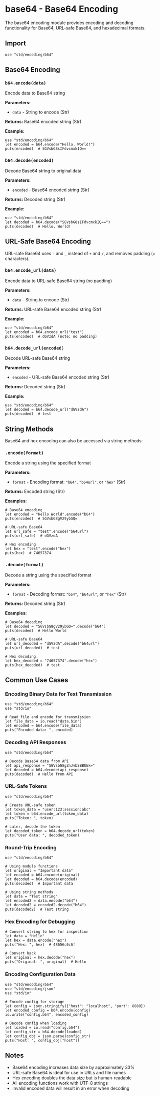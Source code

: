 # base64 - Base64 Encoding

The base64 encoding module provides encoding and decoding functionality for Base64, URL-safe Base64, and hexadecimal formats.

## Import

```quest
use "std/encoding/b64"
```

## Base64 Encoding

### `b64.encode(data)`
Encode data to Base64 string

**Parameters:**
- `data` - String to encode (Str)

**Returns:** Base64 encoded string (Str)

**Example:**
```quest
use "std/encoding/b64"
let encoded = b64.encode("Hello, World!")
puts(encoded)  # SGVsbG8sIFdvcmxkIQ==
```

### `b64.decode(encoded)`
Decode Base64 string to original data

**Parameters:**
- `encoded` - Base64 encoded string (Str)

**Returns:** Decoded string (Str)

**Example:**
```quest
use "std/encoding/b64"
let decoded = b64.decode("SGVsbG8sIFdvcmxkIQ==")
puts(decoded)  # Hello, World!
```

## URL-Safe Base64 Encoding

URL-safe Base64 uses `-` and `_` instead of `+` and `/`, and removes padding (`=` characters).

### `b64.encode_url(data)`
Encode data to URL-safe Base64 string (no padding)

**Parameters:**
- `data` - String to encode (Str)

**Returns:** URL-safe Base64 encoded string (Str)

**Example:**
```quest
use "std/encoding/b64"
let encoded = b64.encode_url("test")
puts(encoded)  # dGVzdA (note: no padding)
```

### `b64.decode_url(encoded)`
Decode URL-safe Base64 string

**Parameters:**
- `encoded` - URL-safe Base64 encoded string (Str)

**Returns:** Decoded string (Str)

**Example:**
```quest
use "std/encoding/b64"
let decoded = b64.decode_url("dGVzdA")
puts(decoded)  # test
```

## String Methods

Base64 and hex encoding can also be accessed via string methods:

### `.encode(format)`
Encode a string using the specified format

**Parameters:**
- `format` - Encoding format: `"b64"`, `"b64url"`, or `"hex"` (Str)

**Returns:** Encoded string (Str)

**Examples:**
```quest
# Base64 encoding
let encoded = "Hello World".encode("b64")
puts(encoded)  # SGVsbG8gV29ybGQ=

# URL-safe Base64
let url_safe = "test".encode("b64url")
puts(url_safe)  # dGVzdA

# Hex encoding
let hex = "test".encode("hex")
puts(hex)  # 74657374
```

### `.decode(format)`
Decode a string using the specified format

**Parameters:**
- `format` - Decoding format: `"b64"`, `"b64url"`, or `"hex"` (Str)

**Returns:** Decoded string (Str)

**Examples:**
```quest
# Base64 decoding
let decoded = "SGVsbG8gV29ybGQ=".decode("b64")
puts(decoded)  # Hello World

# URL-safe Base64
let url_decoded = "dGVzdA".decode("b64url")
puts(url_decoded)  # test

# Hex decoding
let hex_decoded = "74657374".decode("hex")
puts(hex_decoded)  # test
```

## Common Use Cases

### Encoding Binary Data for Text Transmission

```quest
use "std/encoding/b64"
use "std/io"

# Read file and encode for transmission
let file_data = io.read("data.bin")
let encoded = b64.encode(file_data)
puts("Encoded data: ", encoded)
```

### Decoding API Responses

```quest
use "std/encoding/b64"

# Decode Base64 data from API
let api_response = "SGVsbG8gZnJvbSBBUEk="
let decoded = b64.decode(api_response)
puts(decoded)  # Hello from API
```

### URL-Safe Tokens

```quest
use "std/encoding/b64"

# Create URL-safe token
let token_data = "user:123:session:abc"
let token = b64.encode_url(token_data)
puts("Token: ", token)

# Later, decode the token
let decoded_token = b64.decode_url(token)
puts("User data: ", decoded_token)
```

### Round-Trip Encoding

```quest
use "std/encoding/b64"

# Using module functions
let original = "Important data"
let encoded = b64.encode(original)
let decoded = b64.decode(encoded)
puts(decoded)  # Important data

# Using string methods
let data = "Test string"
let encoded2 = data.encode("b64")
let decoded2 = encoded2.decode("b64")
puts(decoded2)  # Test string
```

### Hex Encoding for Debugging

```quest
# Convert string to hex for inspection
let data = "Hello"
let hex = data.encode("hex")
puts("Hex: ", hex)  # 48656c6c6f

# Convert back
let original = hex.decode("hex")
puts("Original: ", original)  # Hello
```

### Encoding Configuration Data

```quest
use "std/encoding/b64"
use "std/encoding/json"
use "std/io"

# Encode config for storage
let config = json.stringify({"host": "localhost", "port": 8080})
let encoded_config = b64.encode(config)
io.write("config.b64", encoded_config)

# Decode config when loading
let loaded = io.read("config.b64")
let config_str = b64.decode(loaded)
let config_obj = json.parse(config_str)
puts("Host: ", config_obj["host"])
```

## Notes

- Base64 encoding increases data size by approximately 33%
- URL-safe Base64 is ideal for use in URLs and file names
- Hex encoding doubles the data size but is human-readable
- All encoding functions work with UTF-8 strings
- Invalid encoded data will result in an error when decoding
